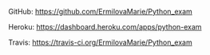 GitHub:
	https://github.com/ErmilovaMarie/Python_exam

Heroku:
	https://dashboard.heroku.com/apps/python-exam
	
Travis:
	https://travis-ci.org/ErmilovaMarie/Python_exam
